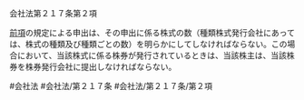会社法第２１７条第２項

[前項](会社法＿＿＿＿第２１７条第１項)の規定による申出は、その申出に係る株式の数（種類株式発行会社にあっては、株式の種類及び種類ごとの数）を明らかにしてしなければならない。この場合において、当該株式に係る株券が発行されているときは、当該株主は、当該株券を株券発行会社に提出しなければならない。

#会社法
#会社法/第２１７条
#会社法/第２１７条/第２項
